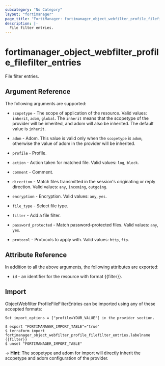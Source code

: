 ```yaml
---
subcategory: "No Category"
layout: "fortimanager"
page_title: "FortiManager: fortimanager_object_webfilter_profile_filefilter_entries"
description: |-
  File filter entries.
---
```


# fortimanager_object_webfilter_profile_filefilter_entries
File filter entries.

## Argument Reference


The following arguments are supported:

* `scopetype` - The scope of application of the resource. Valid values: `inherit`, `adom`, `global`. The `inherit` means that the scopetype of the provider will be inherited, and adom will also be inherited. The default value is `inherit`.
* `adom` - Adom. This value is valid only when the `scopetype` is `adom`, otherwise the value of adom in the provider will be inherited.
* `profile` - Profile.

* `action` - Action taken for matched file. Valid values: `log`, `block`.

* `comment` - Comment.
* `direction` - Match files transmitted in the session's originating or reply direction. Valid values: `any`, `incoming`, `outgoing`.

* `encryption` - Encryption. Valid values: `any`, `yes`.

* `file_type` - Select file type.
* `filter` - Add a file filter.
* `password_protected` - Match password-protected files. Valid values: `any`, `yes`.

* `protocol` - Protocols to apply with. Valid values: `http`, `ftp`.



## Attribute Reference

In addition to all the above arguments, the following attributes are exported:
* `id` - an identifier for the resource with format {{filter}}.

## Import

ObjectWebfilter ProfileFileFilterEntries can be imported using any of these accepted formats:
```
Set import_options = ["profile=YOUR_VALUE"] in the provider section.

$ export "FORTIMANAGER_IMPORT_TABLE"="true"
$ terraform import fortimanager_object_webfilter_profile_filefilter_entries.labelname {{filter}}
$ unset "FORTIMANAGER_IMPORT_TABLE"
```
-> **Hint:** The scopetype and adom for import will directly inherit the scopetype and adom configuration of the provider.
